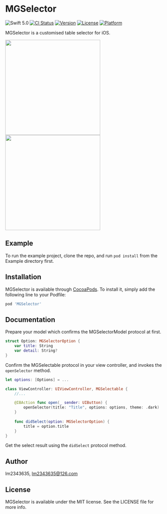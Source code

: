 # MGSelector

![Swift 5.0](https://img.shields.io/badge/Swift-5.0-orange.svg)
[![CI Status](https://img.shields.io/travis/lm2343635/MGSelector.svg?style=flat)](https://travis-ci.org/lm2343635/MGSelector)
[![Version](https://img.shields.io/cocoapods/v/MGSelector.svg?style=flat)](https://cocoapods.org/pods/MGSelector)
[![License](https://img.shields.io/cocoapods/l/MGSelector.svg?style=flat)](https://cocoapods.org/pods/MGSelector)
[![Platform](https://img.shields.io/cocoapods/p/MGSelector.svg?style=flat)](https://cocoapods.org/pods/MGSelector)

MGSelector is a customised table selector for iOS.

<div>
<img src="https://github.com/lm2343635/MGSelector/raw/master/screenshoot/light.png" width="300">
<img src="https://github.com/lm2343635/MGSelector/raw/master/screenshoot/dark.png" width="300">
</div>

## Example

To run the example project, clone the repo, and run `pod install` from the Example directory first.

## Installation

MGSelector is available through [CocoaPods](https://cocoapods.org). To install
it, simply add the following line to your Podfile:

```ruby
pod 'MGSelector'
```

## Documentation

Prepare your model which confirms the MGSelectorModel protocol at first.

```Swift
struct Option: MGSelectorOption {
    var title: String
    var detail: String?
}
```
Confirm the MGSelectable protocol in your view controller, and invokes the `openSelector` method.

```Swift
let options: [Options] = ...

class ViewController: UIViewController, MGSelectable {
    //...

    @IBAction func open(_ sender: UIButton) {
        openSelector(title: "Title", options: options, theme: .dark)
    }
    
    func didSelect(option: MGSelectorOption) {
        title = option.title
    }
}
```

Get the select result using the `didSelect` protocol method.

## Author

lm2343635, lm2343635@126.com

## License

MGSelector is available under the MIT license. See the LICENSE file for more info.
